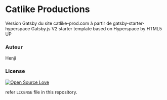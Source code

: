 # Catlike Productions

Version Gatsby du site catlike-prod.com à partir de gatsby-starter-hyperspace
Gatsby.js V2 starter template based on Hyperspace by HTML5 UP

### Auteur

Henji

### License

[![Open Source Love](https://badges.frapsoft.com/os/mit/mit.svg?v=102)](LICENSE)

refer `LICENSE` file in this repository.
